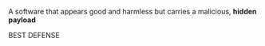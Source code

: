 A software that appears good  and harmless but carries a malicious, **hidden payload** 

BEST DEFENSE